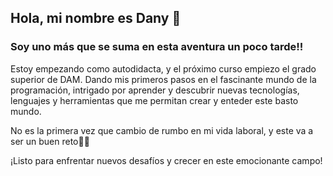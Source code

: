 ## Hola, mi nombre es Dany 👋

### Soy uno más que se suma en esta aventura un poco tarde!! 

Estoy empezando como autodidacta, y el próximo curso empiezo el grado superior de DAM. Dando mis primeros pasos en el fascinante mundo de la programación, intrigado por aprender y descubrir nuevas tecnologías, lenguajes y herramientas que me permitan crear y enteder este basto mundo.

No es la primera vez que cambio de rumbo en mi vida laboral, y este va a ser un buen reto💪🏻

¡Listo para enfrentar nuevos desafíos y crecer en este emocionante campo!




